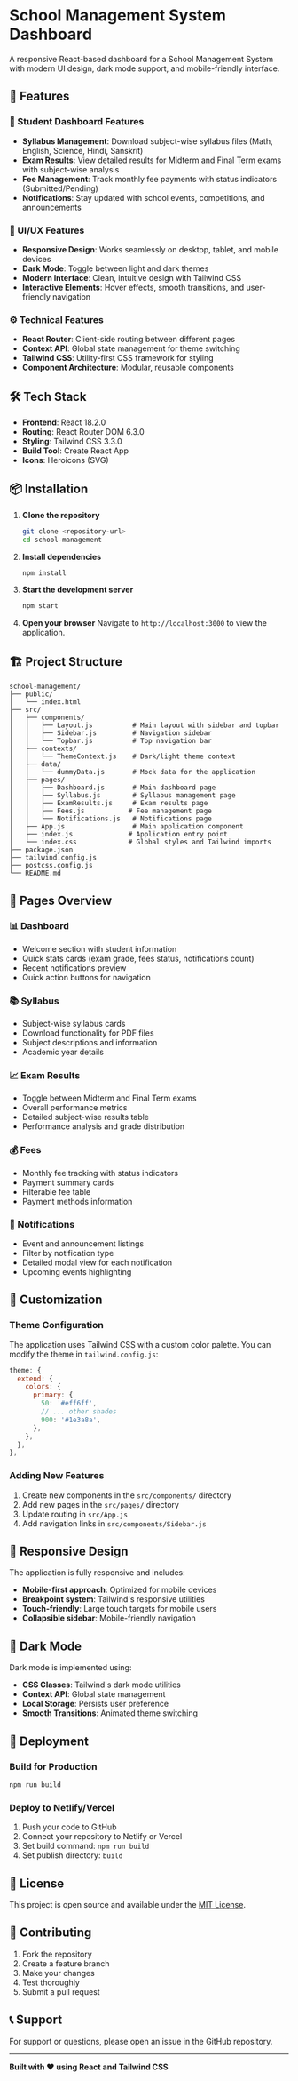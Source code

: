 # School Management System Dashboard

A responsive React-based dashboard for a School Management System with modern UI design, dark mode support, and mobile-friendly interface.

## 🚀 Features

### 📘 Student Dashboard Features
- **Syllabus Management**: Download subject-wise syllabus files (Math, English, Science, Hindi, Sanskrit)
- **Exam Results**: View detailed results for Midterm and Final Term exams with subject-wise analysis
- **Fee Management**: Track monthly fee payments with status indicators (Submitted/Pending)
- **Notifications**: Stay updated with school events, competitions, and announcements

### 🎨 UI/UX Features
- **Responsive Design**: Works seamlessly on desktop, tablet, and mobile devices
- **Dark Mode**: Toggle between light and dark themes
- **Modern Interface**: Clean, intuitive design with Tailwind CSS
- **Interactive Elements**: Hover effects, smooth transitions, and user-friendly navigation

### ⚙️ Technical Features
- **React Router**: Client-side routing between different pages
- **Context API**: Global state management for theme switching
- **Tailwind CSS**: Utility-first CSS framework for styling
- **Component Architecture**: Modular, reusable components

## 🛠️ Tech Stack

- **Frontend**: React 18.2.0
- **Routing**: React Router DOM 6.3.0
- **Styling**: Tailwind CSS 3.3.0
- **Build Tool**: Create React App
- **Icons**: Heroicons (SVG)

## 📦 Installation

1. **Clone the repository**
   ```bash
   git clone <repository-url>
   cd school-management
   ```

2. **Install dependencies**
   ```bash
   npm install
   ```

3. **Start the development server**
   ```bash
   npm start
   ```

4. **Open your browser**
   Navigate to `http://localhost:3000` to view the application.

## 🏗️ Project Structure

```
school-management/
├── public/
│   └── index.html
├── src/
│   ├── components/
│   │   ├── Layout.js          # Main layout with sidebar and topbar
│   │   ├── Sidebar.js         # Navigation sidebar
│   │   └── Topbar.js          # Top navigation bar
│   ├── contexts/
│   │   └── ThemeContext.js    # Dark/light theme context
│   ├── data/
│   │   └── dummyData.js       # Mock data for the application
│   ├── pages/
│   │   ├── Dashboard.js       # Main dashboard page
│   │   ├── Syllabus.js        # Syllabus management page
│   │   ├── ExamResults.js     # Exam results page
│   │   ├── Fees.js           # Fee management page
│   │   └── Notifications.js   # Notifications page
│   ├── App.js                 # Main application component
│   ├── index.js              # Application entry point
│   └── index.css             # Global styles and Tailwind imports
├── package.json
├── tailwind.config.js
├── postcss.config.js
└── README.md
```

## 🎯 Pages Overview

### 📊 Dashboard
- Welcome section with student information
- Quick stats cards (exam grade, fees status, notifications count)
- Recent notifications preview
- Quick action buttons for navigation

### 📚 Syllabus
- Subject-wise syllabus cards
- Download functionality for PDF files
- Subject descriptions and information
- Academic year details

### 📈 Exam Results
- Toggle between Midterm and Final Term exams
- Overall performance metrics
- Detailed subject-wise results table
- Performance analysis and grade distribution

### 💰 Fees
- Monthly fee tracking with status indicators
- Payment summary cards
- Filterable fee table
- Payment methods information

### 📢 Notifications
- Event and announcement listings
- Filter by notification type
- Detailed modal view for each notification
- Upcoming events highlighting

## 🎨 Customization

### Theme Configuration
The application uses Tailwind CSS with a custom color palette. You can modify the theme in `tailwind.config.js`:

```javascript
theme: {
  extend: {
    colors: {
      primary: {
        50: '#eff6ff',
        // ... other shades
        900: '#1e3a8a',
      },
    },
  },
},
```

### Adding New Features
1. Create new components in the `src/components/` directory
2. Add new pages in the `src/pages/` directory
3. Update routing in `src/App.js`
4. Add navigation links in `src/components/Sidebar.js`

## 📱 Responsive Design

The application is fully responsive and includes:
- **Mobile-first approach**: Optimized for mobile devices
- **Breakpoint system**: Tailwind's responsive utilities
- **Touch-friendly**: Large touch targets for mobile users
- **Collapsible sidebar**: Mobile-friendly navigation

## 🌙 Dark Mode

Dark mode is implemented using:
- **CSS Classes**: Tailwind's dark mode utilities
- **Context API**: Global state management
- **Local Storage**: Persists user preference
- **Smooth Transitions**: Animated theme switching

## 🚀 Deployment

### Build for Production
```bash
npm run build
```

### Deploy to Netlify/Vercel
1. Push your code to GitHub
2. Connect your repository to Netlify or Vercel
3. Set build command: `npm run build`
4. Set publish directory: `build`

## 📄 License

This project is open source and available under the [MIT License](LICENSE).

## 🤝 Contributing

1. Fork the repository
2. Create a feature branch
3. Make your changes
4. Test thoroughly
5. Submit a pull request

## 📞 Support

For support or questions, please open an issue in the GitHub repository.

---

**Built with ❤️ using React and Tailwind CSS** 